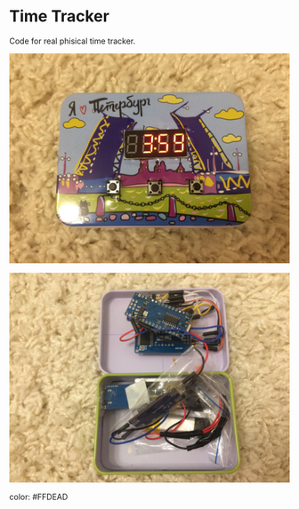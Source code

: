 # Time Tracker

Code for real phisical time tracker.

![box](readme_images/box.jpg)

![insides](readme_images/inside.jpg)

color: #FFDEAD

